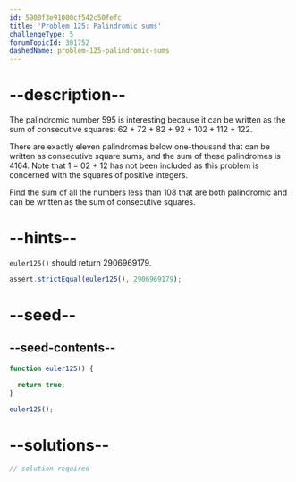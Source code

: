 ```yaml
---
id: 5900f3e91000cf542c50fefc
title: 'Problem 125: Palindromic sums'
challengeType: 5
forumTopicId: 301752
dashedName: problem-125-palindromic-sums
---
```


# --description--

The palindromic number 595 is interesting because it can be written as the sum of consecutive squares: 62 + 72 + 82 + 92 + 102 + 112 + 122.

There are exactly eleven palindromes below one-thousand that can be written as consecutive square sums, and the sum of these palindromes is 4164. Note that 1 = 02 + 12 has not been included as this problem is concerned with the squares of positive integers.

Find the sum of all the numbers less than 108 that are both palindromic and can be written as the sum of consecutive squares.

# --hints--

`euler125()` should return 2906969179.

```js
assert.strictEqual(euler125(), 2906969179);
```

# --seed--

## --seed-contents--

```js
function euler125() {

  return true;
}

euler125();
```

# --solutions--

```js
// solution required
```
